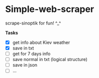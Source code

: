 # Simple-web-scraper
scrape-sinoptik for fun! ^_^

**Tasks**
- [x] get info about Kiev weather
- [x] save in txt
- [ ] get for 7 days info 
- [ ] save normal in txt (logical structure)
- [ ] save in json 
- [ ] ...
